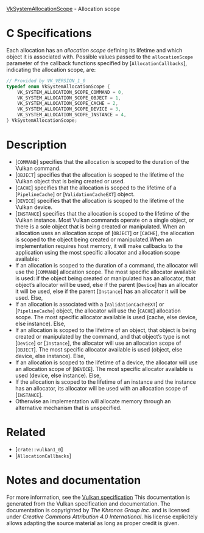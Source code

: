 [VkSystemAllocationScope](https://www.khronos.org/registry/vulkan/specs/1.3-extensions/man/html/VkSystemAllocationScope.html) - Allocation scope

# C Specifications
Each allocation has an *allocation scope* defining its lifetime and which
object it is associated with.
Possible values passed to the `allocationScope` parameter of the
callback functions specified by [`AllocationCallbacks`], indicating the
allocation scope, are:
```c
// Provided by VK_VERSION_1_0
typedef enum VkSystemAllocationScope {
    VK_SYSTEM_ALLOCATION_SCOPE_COMMAND = 0,
    VK_SYSTEM_ALLOCATION_SCOPE_OBJECT = 1,
    VK_SYSTEM_ALLOCATION_SCOPE_CACHE = 2,
    VK_SYSTEM_ALLOCATION_SCOPE_DEVICE = 3,
    VK_SYSTEM_ALLOCATION_SCOPE_INSTANCE = 4,
} VkSystemAllocationScope;
```

# Description
- [`COMMAND`] specifies that the allocation is scoped to the duration of the Vulkan command.
- [`OBJECT`] specifies that the allocation is scoped to the lifetime of the Vulkan object that is being created or used.
- [`CACHE`] specifies that the allocation is scoped to the lifetime of a [`PipelineCache`] or [`ValidationCacheEXT`] object.
- [`DEVICE`] specifies that the allocation is scoped to the lifetime of the Vulkan device.
- [`INSTANCE`] specifies that the allocation is scoped to the lifetime of the Vulkan instance.
Most Vulkan commands operate on a single object, or there is a sole object
that is being created or manipulated.
When an allocation uses an allocation scope of
[`OBJECT`] or
[`CACHE`], the allocation is scoped to the
object being created or manipulated.When an implementation requires host memory, it will make callbacks to the
application using the most specific allocator and allocation scope
available:
- If an allocation is scoped to the duration of a command, the allocator will use the [`COMMAND`] allocation scope. The most specific allocator available is used: if the object being created or manipulated has an allocator, that object’s allocator will be used, else if the parent [`Device`] has an allocator it will be used, else if the parent [`Instance`] has an allocator it will be used. Else,
- If an allocation is associated with a [`ValidationCacheEXT`] or [`PipelineCache`] object, the allocator will use the [`CACHE`] allocation scope. The most specific allocator available is used (cache, else device, else instance). Else,
- If an allocation is scoped to the lifetime of an object, that object is being created or manipulated by the command, and that object’s type is not [`Device`] or [`Instance`], the allocator will use an allocation scope of [`OBJECT`]. The most specific allocator available is used (object, else device, else instance). Else,
- If an allocation is scoped to the lifetime of a device, the allocator will use an allocation scope of [`DEVICE`]. The most specific allocator available is used (device, else instance). Else,
- If the allocation is scoped to the lifetime of an instance and the instance has an allocator, its allocator will be used with an allocation scope of [`INSTANCE`].
- Otherwise an implementation will allocate memory through an alternative mechanism that is unspecified.

# Related
- [`crate::vulkan1_0`]
- [`AllocationCallbacks`]

# Notes and documentation
For more information, see the [Vulkan specification](https://www.khronos.org/registry/vulkan/specs/1.3-extensions/html/vkspec.html)
This documentation is generated from the Vulkan specification and documentation.
The documentation is copyrighted by *The Khronos Group Inc.* and is licensed under *Creative Commons Attribution 4.0 International*.
his license explicitely allows adapting the source material as long as proper credit is given.
        
